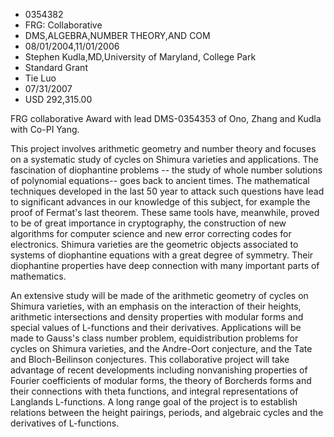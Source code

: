 
* 0354382
* FRG: Collaborative
* DMS,ALGEBRA,NUMBER THEORY,AND COM
* 08/01/2004,11/01/2006
* Stephen Kudla,MD,University of Maryland, College Park
* Standard Grant
* Tie Luo
* 07/31/2007
* USD 292,315.00

FRG collaborative Award with lead DMS-0354353 of Ono, Zhang and Kudla with Co-PI
Yang.

This project involves arithmetic geometry and number theory and focuses on a
systematic study of cycles on Shimura varieties and applications. The
fascination of diophantine problems -- the study of whole number solutions of
polynomial equations-- goes back to ancient times. The mathematical techniques
developed in the last 50 year to attack such questions have lead to significant
advances in our knowledge of this subject, for example the proof of Fermat's
last theorem. These same tools have, meanwhile, proved to be of great importance
in cryptography, the construction of new algorithms for computer science and new
error correcting codes for electronics. Shimura varieties are the geometric
objects associated to systems of diophantine equations with a great degree of
symmetry. Their diophantine properties have deep connection with many important
parts of mathematics.

An extensive study will be made of the arithmetic geometry of cycles on Shimura
varieties, with an emphasis on the interaction of their heights, arithmetic
intersections and density properties with modular forms and special values of
L-functions and their derivatives. Applications will be made to Gauss's class
number problem, equidistribution problems for cycles on Shimura varieties, and
the Andre-Oort conjecture, and the Tate and Bloch-Beilinson conjectures. This
collaborative project will take advantage of recent developments including
nonvanishing properties of Fourier coefficients of modular forms, the theory of
Borcherds forms and their connections with theta functions, and integral
representations of Langlands L-functions. A long range goal of the project is to
establish relations between the height pairings, periods, and algebraic cycles
and the derivatives of L-functions.
